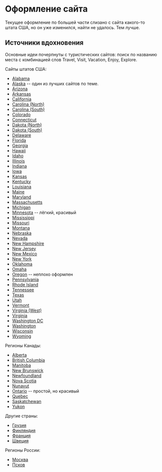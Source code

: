 # Оформление сайта

Текущее оформление по большей части слизано с сайта какого-то штата США, но он уже изменился, найти не удалось.
Тем лучше.


## Источники вдохновения

Основные идеи почерпнуты с туристических сайтов: поиск по названию места с комбинацией слов Travel, Visit, Vacation, Enjoy, Explore.

Сайты штатов США:

- [Alabama](http://alabama.travel/)
- [Alaska](https://www.travelalaska.com/) -- один из лучших сайтов по теме.
- [Arizona](http://www.visitarizona.com/)
- [Arkansas](http://www.arkansas.com/)
- [California](http://www.visitcalifornia.com/)
- [Carolina (North)](http://www.visitnc.com/)
- [Carolina (South)](http://discoversouthcarolina.com/)
- [Colorado](http://www.colorado.com/)
- [Connecticut](http://www.visitconnecticut.com/state/)
- [Dakota (North)](http://www.ndtourism.com/)
- [Dakota (South)](http://www.travelsd.com/)
- [Delaware](http://www.visitdelaware.com/)
- [Florida](http://www.visitflorida.com/)
- [Georgia](http://www.exploregeorgia.org/)
- [Hawaii](http://www.gohawaii.com/)
- [Idaho](http://www.visitidaho.org/)
- [Illinois](http://www.enjoyillinois.com/)
- [Indiana](https://visitindiana.com/)
- [Iowa](http://www.traveliowa.com/)
- [Kansas](http://www.travelks.com/)
- [Kentucky](http://www.kentuckytourism.com/)
- [Louisiana](http://www.louisianatravel.com/)
- [Maine](http://www.visit-maine.com/)
- [Maryland](http://visitmaryland.org/)
- [Massachusetts](http://www.visit-massachusetts.com/)
- [Michigan](http://www.michigan.org/)
- [Minnesota](http://www.exploreminnesota.com/) -- лёгкий, красивый
- [Mississippi](http://www.visitmississippi.org/)
- [Missouri](http://www.visitmo.com/)
- [Montana](http://visitmt.com/)
- [Nebraska](http://visitnebraska.com/)
- [Nevada](http://travelnevada.com/)
- [New Hampshire](http://www.visitnh.gov/group/)
- [New Jersey](http://www.visitnj.org/)
- [New Mexico](http://www.newmexico.org/)
- [New York](http://www.newyork.com/)
- [Oklahoma](http://www.travelok.com/)
- [Omaha](http://www.visitomaha.com/)
- [Oregon](http://traveloregon.com/) -- неплохо оформлен
- [Pennsylvania](http://www.visitpa.com/)
- [Rhode Island](http://www.visitrhodeisland.com/)
- [Tennessee](http://www.tnvacation.com/)
- [Texas](http://www.traveltex.com/)
- [Utah](http://www.visitutah.com/)
- [Vermont](http://www.vermontvacation.com/)
- [Virginia (West)](http://www.wvtourism.com/default.aspx)
- [Virginia](http://www.virginia.org/)
- [Washington DC](http://washington.org/)
- [Washington](http://www.experiencewa.com/)
- [Wisconsin](http://www.travelwisconsin.com/)
- [Wyoming](http://www.wyomingtourism.org/)

Регионы Канады:

- [Alberta](http://travelalberta.com/)
- [British Columbia](http://www.hellobc.com/)
- [Manitoba](http://www.travelmanitoba.com/)
- [New Brunswick](http://www.tourismnewbrunswick.ca/)
- [Newfoundland](http://www.newfoundlandlabrador.com/)
- [Nova Scotia](http://www.novascotia.com/)
- [Nunavut](http://www.nunavuttourism.com/)
- [Ontario](http://www.ontariotravel.net/en/home) -- простой, но красивый
- [Quebec](http://www.quebecregion.com/en/what-to-do/activities-attractions/must-see-attractions/)
- [Saskatchewan](http://www.tourismsaskatchewan.com/)
- [Yukon](http://travelyukon.com/)

Другие страны:

- [Грузия](http://www.visitgeorgia.ge/)
- [Финляндия](http://www.visitfinland.com/)
- [Франция](http://www.france.com/)
- [Швеция](http://www.visitsweden.com/sweden/)

Регионы России:

- [Москва](http://www.moscow.info/)
- [Псков](http://www.pskovgo.narod.ru/)
